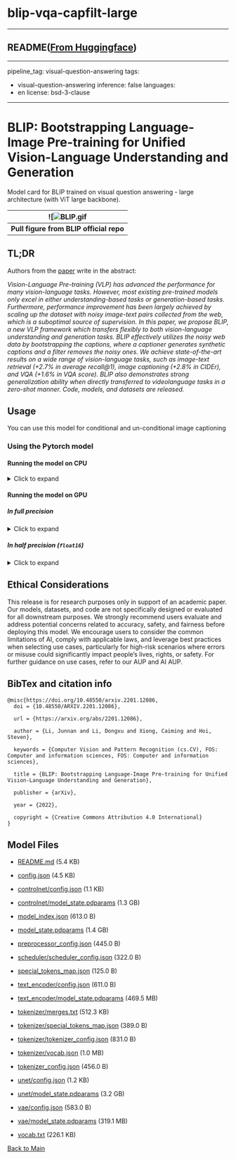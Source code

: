 
# blip-vqa-capfilt-large
---


## README([From Huggingface](https://huggingface.co/Salesforce/blip-vqa-capfilt-large))

---
pipeline_tag: visual-question-answering
tags:
  - visual-question-answering
inference: false
languages:
  - en
license: bsd-3-clause
---

# BLIP: Bootstrapping Language-Image Pre-training for Unified Vision-Language Understanding and Generation

Model card for BLIP trained on visual question answering - large architecture (with ViT large backbone).

| ![![BLIP.gif](https://cdn-uploads.huggingface.co/production/uploads/1670928184033-62441d1d9fdefb55a0b7d12c.gif) |
|:--:|
| <b> Pull figure from BLIP official repo | Image source: https://github.com/salesforce/BLIP </b>|

## TL;DR

Authors from the [paper](https://arxiv.org/abs/2201.12086) write in the abstract:

*Vision-Language Pre-training (VLP) has advanced the performance for many vision-language tasks. However, most existing pre-trained models only excel in either understanding-based tasks or generation-based tasks. Furthermore, performance improvement has been largely achieved by scaling up the dataset with noisy image-text pairs collected from the web, which is a suboptimal source of supervision. In this paper, we propose BLIP, a new VLP framework which transfers flexibly to both vision-language understanding and generation tasks. BLIP effectively utilizes the noisy web data by bootstrapping the captions, where a captioner generates synthetic captions and a filter removes the noisy ones. We achieve state-of-the-art results on a wide range of vision-language tasks, such as image-text retrieval (+2.7% in average recall@1), image captioning (+2.8% in CIDEr), and VQA (+1.6% in VQA score). BLIP also demonstrates strong generalization ability when directly transferred to videolanguage tasks in a zero-shot manner. Code, models, and datasets are released.*

## Usage

You can use this model for conditional and un-conditional image captioning

### Using the Pytorch model

#### Running the model on CPU

<details>
<summary> Click to expand </summary>

```python
import requests
from PIL import Image
from paddlenlp.transformers import BlipProcessor, BlipForQuestionAnswering

processor = BlipProcessor.from_pretrained("Salesforce/blip-vqa-capfilt-large")
model = BlipForQuestionAnswering.from_pretrained("Salesforce/blip-vqa-capfilt-large")

img_url = 'https://storage.googleapis.com/sfr-vision-language-research/BLIP/demo.jpg' 
raw_image = Image.open(requests.get(img_url, stream=True).raw).convert('RGB')

question = "how many dogs are in the picture?"
inputs = processor(raw_image, question, return_tensors="pt")

out = model.generate(**inputs)
print(processor.decode(out[0], skip_special_tokens=True))
>>> 1
```
</details>

#### Running the model on GPU

##### In full precision 

<details>
<summary> Click to expand </summary>

```python
import requests
from PIL import Image
from paddlenlp.transformers import BlipProcessor, BlipForQuestionAnswering

processor = BlipProcessor.from_pretrained("Salesforce/blip-vqa-capfilt-large")
model = BlipForQuestionAnswering.from_pretrained("Salesforce/blip-vqa-capfilt-large").to("cuda")

img_url = 'https://storage.googleapis.com/sfr-vision-language-research/BLIP/demo.jpg' 
raw_image = Image.open(requests.get(img_url, stream=True).raw).convert('RGB')

question = "how many dogs are in the picture?"
inputs = processor(raw_image, question, return_tensors="pt").to("cuda")

out = model.generate(**inputs)
print(processor.decode(out[0], skip_special_tokens=True))
>>> 1
```
</details>

##### In half precision (`float16`)

<details>
<summary> Click to expand </summary>

```python
import torch
import requests
from PIL import Image
from paddlenlp.transformers import BlipProcessor, BlipForQuestionAnswering

processor = BlipProcessor.from_pretrained("ybelkada/blip-vqa-capfilt-large")
model = BlipForQuestionAnswering.from_pretrained("ybelkada/blip-vqa-capfilt-large", torch_dtype=torch.float16).to("cuda")

img_url = 'https://storage.googleapis.com/sfr-vision-language-research/BLIP/demo.jpg' 
raw_image = Image.open(requests.get(img_url, stream=True).raw).convert('RGB')

question = "how many dogs are in the picture?"
inputs = processor(raw_image, question, return_tensors="pt").to("cuda", torch.float16)

out = model.generate(**inputs)
print(processor.decode(out[0], skip_special_tokens=True))
>>> 1
```
</details>

## Ethical Considerations
This release is for research purposes only in support of an academic paper. Our models, datasets, and code are not specifically designed or evaluated for all downstream purposes. We strongly recommend users evaluate and address potential concerns related to accuracy, safety, and fairness before deploying this model. We encourage users to consider the common limitations of AI, comply with applicable laws, and leverage best practices when selecting use cases, particularly for high-risk scenarios where errors or misuse could significantly impact people’s lives, rights, or safety. For further guidance on use cases, refer to our AUP and AI AUP.

## BibTex and citation info

```
@misc{https://doi.org/10.48550/arxiv.2201.12086,
  doi = {10.48550/ARXIV.2201.12086},
  
  url = {https://arxiv.org/abs/2201.12086},
  
  author = {Li, Junnan and Li, Dongxu and Xiong, Caiming and Hoi, Steven},
  
  keywords = {Computer Vision and Pattern Recognition (cs.CV), FOS: Computer and information sciences, FOS: Computer and information sciences},
  
  title = {BLIP: Bootstrapping Language-Image Pre-training for Unified Vision-Language Understanding and Generation},
  
  publisher = {arXiv},
  
  year = {2022},
  
  copyright = {Creative Commons Attribution 4.0 International}
}
```



## Model Files

- [README.md](https://paddlenlp.bj.bcebos.com/models/community/Salesforce/blip-vqa-capfilt-large/README.md) (5.4 KB)

- [config.json](https://paddlenlp.bj.bcebos.com/models/community/Salesforce/blip-vqa-capfilt-large/config.json) (4.5 KB)

- [controlnet/config.json](https://paddlenlp.bj.bcebos.com/models/community/Salesforce/blip-vqa-capfilt-large/controlnet/config.json) (1.1 KB)

- [controlnet/model_state.pdparams](https://paddlenlp.bj.bcebos.com/models/community/Salesforce/blip-vqa-capfilt-large/controlnet/model_state.pdparams) (1.3 GB)

- [model_index.json](https://paddlenlp.bj.bcebos.com/models/community/Salesforce/blip-vqa-capfilt-large/model_index.json) (613.0 B)

- [model_state.pdparams](https://paddlenlp.bj.bcebos.com/models/community/Salesforce/blip-vqa-capfilt-large/model_state.pdparams) (1.4 GB)

- [preprocessor_config.json](https://paddlenlp.bj.bcebos.com/models/community/Salesforce/blip-vqa-capfilt-large/preprocessor_config.json) (445.0 B)

- [scheduler/scheduler_config.json](https://paddlenlp.bj.bcebos.com/models/community/Salesforce/blip-vqa-capfilt-large/scheduler/scheduler_config.json) (322.0 B)

- [special_tokens_map.json](https://paddlenlp.bj.bcebos.com/models/community/Salesforce/blip-vqa-capfilt-large/special_tokens_map.json) (125.0 B)

- [text_encoder/config.json](https://paddlenlp.bj.bcebos.com/models/community/Salesforce/blip-vqa-capfilt-large/text_encoder/config.json) (611.0 B)

- [text_encoder/model_state.pdparams](https://paddlenlp.bj.bcebos.com/models/community/Salesforce/blip-vqa-capfilt-large/text_encoder/model_state.pdparams) (469.5 MB)

- [tokenizer/merges.txt](https://paddlenlp.bj.bcebos.com/models/community/Salesforce/blip-vqa-capfilt-large/tokenizer/merges.txt) (512.3 KB)

- [tokenizer/special_tokens_map.json](https://paddlenlp.bj.bcebos.com/models/community/Salesforce/blip-vqa-capfilt-large/tokenizer/special_tokens_map.json) (389.0 B)

- [tokenizer/tokenizer_config.json](https://paddlenlp.bj.bcebos.com/models/community/Salesforce/blip-vqa-capfilt-large/tokenizer/tokenizer_config.json) (831.0 B)

- [tokenizer/vocab.json](https://paddlenlp.bj.bcebos.com/models/community/Salesforce/blip-vqa-capfilt-large/tokenizer/vocab.json) (1.0 MB)

- [tokenizer_config.json](https://paddlenlp.bj.bcebos.com/models/community/Salesforce/blip-vqa-capfilt-large/tokenizer_config.json) (456.0 B)

- [unet/config.json](https://paddlenlp.bj.bcebos.com/models/community/Salesforce/blip-vqa-capfilt-large/unet/config.json) (1.2 KB)

- [unet/model_state.pdparams](https://paddlenlp.bj.bcebos.com/models/community/Salesforce/blip-vqa-capfilt-large/unet/model_state.pdparams) (3.2 GB)

- [vae/config.json](https://paddlenlp.bj.bcebos.com/models/community/Salesforce/blip-vqa-capfilt-large/vae/config.json) (583.0 B)

- [vae/model_state.pdparams](https://paddlenlp.bj.bcebos.com/models/community/Salesforce/blip-vqa-capfilt-large/vae/model_state.pdparams) (319.1 MB)

- [vocab.txt](https://paddlenlp.bj.bcebos.com/models/community/Salesforce/blip-vqa-capfilt-large/vocab.txt) (226.1 KB)


[Back to Main](../../)